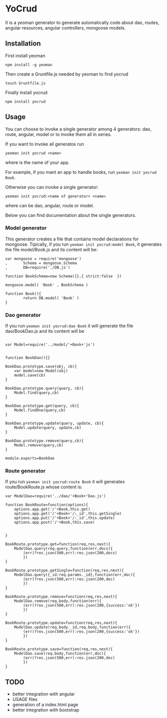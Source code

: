 # YoCrud
It is a yeoman generator to generate automatically code about dao, routes, angular resources, angular controllers, mongoose models.

## Installation

First install yeoman

`npm install -g yeoman`

Then create a Gruntfile.js needed by yeoman to find yocrud

`touch Gruntfile.js` 

Finally install yocrud

`npm install yocrud`

## Usage

You can choose to invoke a single generator among 4 generators: dao, route, angular, model or to invoke them all in series.

If you want to invoke all generatos run

`yeoman init yocrud <name>`

where <name> is the name of your app.

For example, if you mant an app to handle books, run `yeoman init yocrud Book`. 

Otherwise you can invoke a single generator:

`yeoman init yocrud:<name of generator> <name>`

where <name of a generator> can be dao, angular, route or model.

Below you can find documentation about the single generators.

### Model generator

This generator creates a file that contains model declarations for mongoose. Tipically, if you run `yeoman init yocrud:model Book`, it generates the file model/Book.js and its content will be:

```
var mongoose = require('mongoose')
,       Schema = mongoose.Schema
,       DB=require('./DB.js')

function BookSchema=new Schema({},{ strict:false  })

mongoose.model( 'Book' , BookSchema )

function Book(){
        return DB.model( 'Book' )
}
```  

### Dao generator

If you run `yeoman init yocrud:dao Book` it will generate the file dao/BookDao.js and its content will be

```

var Model=require('../model/'+Book+'js')


function BookDao(){}

BookDao.prototype.save(obj, cb){
	var model=new Model(obj)
	model.save(cb)
}

BookDao.prototype.query(query, cb){
	Model.find(query,cb)
}

BookDao.prototype.get(query, cb){
	Model.findOne(query,cb)
}

BookDao.prototype.update(query, update, cb){
	Model.update(query, update,cb)
}

BookDao.prototype.remove(query,cb){
	Model.remove(query,cb)
}

module.exports=BookDao
```

### Route generator

If you run `yeoman init yocrud:route Book` it will generates route/BookRoute.js whose content is:

```
var ModelDao=require('../dao/'+Book+'Dao.js')

function BookRoute=function(options){
	options.app.get('/'+Book,this.get)
	options.app.get('/'+Book+'/:_id',this.getSingle)
	options.app.put('/'+Book+'/:_id',this.update)
	options.app.post('/'+Book,this.save)
	
	
}

BookRoute.prototype.get=function(req,res,next){
	ModelDao.query(req.query,function(err,docs){
		(err)?res.json(500,err):res.json(200,docs)
		})
}

BookRoute.prototype.getSingle=function(req,res,next){
	ModelDao.query({_id:req.params._id},function(err,doc){
		(err)?res.json(500,err):res.json(200,doc)
		})
}

BookRoute.prototype.remove=function(req,res,next){
	ModelDao.remove(req.body,function(err){
		(err)?res.json(500,err):res.json(200,{success:'ok'})
		})
}

BookRoute.prototype.update=function(req,res,next){
	ModelDao.update(req.body._id,req.body,function(err){
		(err)?res.json(500,err):res.json(200,{success:'ok'})
		})
}

BookRoute.prototype.save=function(req,res,next){
	ModelDao.save(req.body,function(err,doc){
		(err)?res.json(500,err):res.json(200,doc)
		})
}

```

## TODO

* better integration with angular
* USAGE files
* generation of a index.html page 
* better integration with bootstrap

